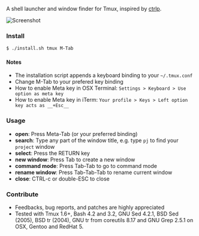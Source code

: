 A shell launcher and window finder for Tmux, inspired by [ctrlp](https://github.com/kien/ctrlp.vim/).

![Screenshot](http://i.imgur.com/cv55F.png)

### Install
``` bash
$ ./install.sh tmux M-Tab
```

#### Notes

* The installation script appends a keyboard binding to your `~/.tmux.conf`
* Change M-Tab to your prefered key binding
* How to enable Meta key in OSX Terminal: `Settings > Keyboard > Use option as meta key`
* How to enable Meta key in iTerm: `Your profile > Keys > Left option key acts as __+Esc__`

### Usage
* __open__: Press Meta-Tab (or your preferred binding)
* __search__: Type any part of the window title, e.g. type `pj` to find your `project` window
* __select__: Press the RETURN key
* __new window__: Press Tab to create a new window
* __command mode__: Press Tab-Tab to go to command mode
* __rename window__: Press Tab-Tab-Tab to rename current window
* __close__: CTRL-c or double-ESC to close

### Contribute
* Feedbacks, bug reports, and patches are highly appreciated
* Tested with Tmux 1.6+, Bash 4.2 and 3.2, GNU Sed 4.2.1, BSD Sed (2005), BSD tr (2004), GNU tr from coreutils 8.17 and GNU Grep 2.5.1 on OSX, Gentoo and RedHat 5.
